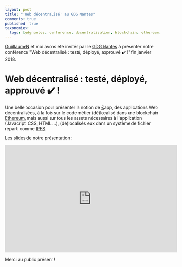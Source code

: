 ```yaml
---
layout: post
title: "'Web décentralisé' au GDG Nantes"
comments: true
published: true
taxonomies: 
  tags: [gdgnantes, conference, decentralisation, blockchain, ethereum, smart-contract, ipfs, speaker]
---
```


[GuiillaumeN](https://twitter.com/guiillaumeN) et moi avons été invités par le [GDG Nantes](https://www.meetup.com/fr-FR/GDG-Nantes/) à présenter notre conférence "Web décentralisé : testé, déployé, approuvé ✔️ !" fin janvier 2018.

# Web décentralisé : testé, déployé, approuvé ✔️ !

Une belle occasion pour présenter la notion de [Ð](https://en.wikipedia.org/wiki/%C3%90)app, des applications Web décentralisées, à la fois sur le code métier (dé)localisé dans une blockchain [Ethereum](https://en.wikipedia.org/wiki/Ethereum), mais aussi sur tous les assets nécessaires à l'application (Javacript, CSS, HTML ...), (dé)localisés eux dans un système de fichier réparti comme [IPFS](https://en.wikipedia.org/wiki/InterPlanetary_File_System).

Les slides de notre présentation :

<iframe src="https://docs.google.com/presentation/d/e/2PACX-1vRg9iV-YbON8rNSH159OMZhuoExZ0pr4RZvoJ1Dx4gHTZoNkIJAuipC_nDQpwFSSfsSmqntAAY3bbbN/embed?start=false&loop=false&delayms=60000" frameborder="0" width="560" height="349" allowfullscreen="true" mozallowfullscreen="true" webkitallowfullscreen="true"></iframe>

Merci au public présent !
